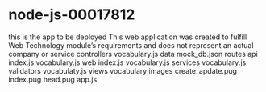 # node-js-00017812
this is the app to be deployed
This web application was created to fulfill Web Technology module’s requirements and does not represent an actual company or service
controllers
   vocabulary.js
data
   mock_db.json
routes
 api
  index.js
  vocabulary.js
 web
  index.js
  vocabulary.js
services
    vocabulary.js
validators
    vocabulaty.js
views
 vocabulary
  images
  create_apdate.pug
  index.pug
 head.pug
app.js
